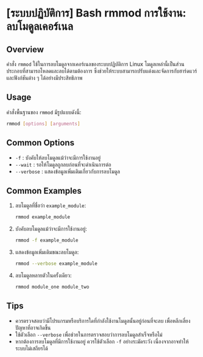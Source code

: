 # [ระบบปฏิบัติการ] Bash rmmod การใช้งาน: ลบโมดูลเคอร์เนล

## Overview
คำสั่ง `rmmod` ใช้ในการลบโมดูลจากเคอร์เนลของระบบปฏิบัติการ Linux โมดูลเหล่านี้เป็นส่วนประกอบที่สามารถโหลดและลบได้ตามต้องการ ซึ่งช่วยให้ระบบสามารถปรับแต่งและจัดการกับฮาร์ดแวร์และฟังก์ชันต่าง ๆ ได้อย่างมีประสิทธิภาพ

## Usage
คำสั่งพื้นฐานของ `rmmod` มีรูปแบบดังนี้:

```bash
rmmod [options] [arguments]
```

## Common Options
- `-f` : บังคับให้ลบโมดูลแม้ว่าจะมีการใช้งานอยู่
- `--wait` : รอให้โมดูลถูกลบก่อนที่จะดำเนินการต่อ
- `--verbose` : แสดงข้อมูลเพิ่มเติมเกี่ยวกับการลบโมดูล

## Common Examples
1. ลบโมดูลที่ชื่อว่า `example_module`:
   ```bash
   rmmod example_module
   ```

2. บังคับลบโมดูลแม้ว่าจะมีการใช้งานอยู่:
   ```bash
   rmmod -f example_module
   ```

3. แสดงข้อมูลเพิ่มเติมขณะลบโมดูล:
   ```bash
   rmmod --verbose example_module
   ```

4. ลบโมดูลหลายตัวในครั้งเดียว:
   ```bash
   rmmod module_one module_two
   ```

## Tips
- ควรตรวจสอบว่ามีโปรแกรมหรือบริการใดที่กำลังใช้งานโมดูลนั้นอยู่ก่อนที่จะลบ เพื่อหลีกเลี่ยงปัญหาที่อาจเกิดขึ้น
- ใช้ตัวเลือก `--verbose` เพื่อช่วยในการตรวจสอบว่าการลบโมดูลสำเร็จหรือไม่
- หากต้องการลบโมดูลที่มีการใช้งานอยู่ ควรใช้ตัวเลือก `-f` อย่างระมัดระวัง เนื่องจากอาจทำให้ระบบไม่เสถียรได้